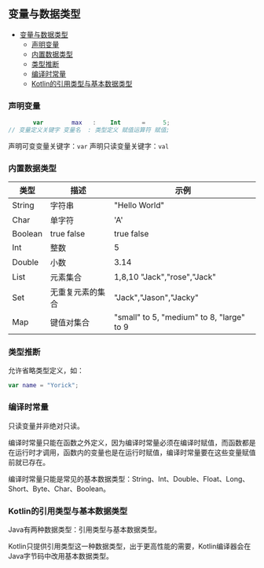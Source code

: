 ## 变量与数据类型
- [变量与数据类型](#变量与数据类型)
  - [声明变量](#声明变量)
  - [内置数据类型](#内置数据类型)
  - [类型推断](#类型推断)
  - [编译时常量](#编译时常量)
  - [Kotlin的引用类型与基本数据类型](#kotlin的引用类型与基本数据类型)

### 声明变量

```kotlin
       var        max   :    Int      =     5;
// 变量定义关键字 变量名  : 类型定义 赋值运算符 赋值;
```
声明可变变量关键字：`var`
声明只读变量关键字：`val`

### 内置数据类型

|类型|描述|示例|
|---|---|---|
|String|字符串|"Hello World"|
|Char|单字符|'A'|
|Boolean|true false|true false|
|Int|整数|5|
|Double|小数|3.14|
|List|元素集合|1,8,10 "Jack","rose","Jack"|
|Set|无重复元素的集合|"Jack","Jason","Jacky"|
|Map|键值对集合|"small" to 5, "medium" to 8, "large" to 9|

### 类型推断

允许省略类型定义，如：
```kotlin
var name = "Yorick"; 
```
### 编译时常量

只读变量并非绝对只读。

编译时常量只能在函数之外定义，因为编译时常量必须在编译时赋值，而函数都是在运行时才调用，函数内的变量也是在运行时赋值，编译时常量要在这些变量赋值前就已存在。

编译时常量只能是常见的基本数据类型：String、Int、Double、Float、Long、Short、Byte、Char、Boolean。

### Kotlin的引用类型与基本数据类型

Java有两种数据类型：引用类型与基本数据类型。

Kotlin只提供引用类型这一种数据类型，出于更高性能的需要，Kotlin编译器会在Java字节码中改用基本数据类型。

